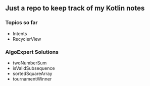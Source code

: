 ## Just a repo to keep track of my Kotlin notes

### Topics so far
- Intents
- RecyclerView

### AlgoExpert Solutions
- twoNumberSum
- isValidSubsequence
- sortedSquareArray
- tournamentWinner
